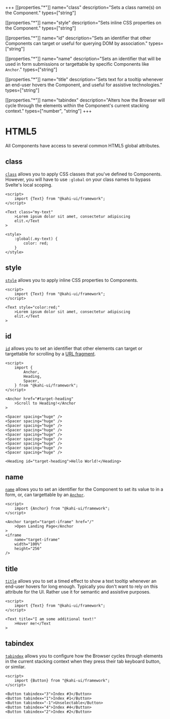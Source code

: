 +++
[[properties."*"]]
name="class"
description="Sets a class name(s) on the Component."
types=["string"]

[[properties."*"]]
name="style"
description="Sets inline CSS properties on the Component."
types=["string"]

[[properties."*"]]
name="id"
description="Sets an identifier that other Components can target or useful for querying DOM by association."
types=["string"]

[[properties."*"]]
name="name"
description="Sets an identifier that will be used in form submissions or targettable by specific Components like <code>Anchor</code>."
types=["string"]

[[properties."*"]]
name="title"
description="Sets text for a tooltip whenever an end-user hovers the Component, and useful for assistive technologies."
types=["string"]

[[properties."*"]]
name="tabindex"
description="Alters how the Browser will cycle through the elements within the Component's current stacking context."
types=["number", "string"]
+++

# HTML5

All Components have access to several common HTML5 global attributes.

## class

[`class`](https://developer.mozilla.org/en-US/docs/Web/HTML/Global_attributes/class) allows you to apply CSS classes that you've defined to Components. However, you will have to use `:global` on your class names to bypass Svelte's local scoping.

```svelte repl HTML5 class
<script>
    import {Text} from "@kahi-ui/framework";
</script>

<Text class="my-text"
    >Lorem ipsum dolor sit amet, consectetur adipiscing
    elit.</Text
>

<style>
    :global(.my-text) {
        color: red;
    }
</style>
```

## style

[`style`](https://developer.mozilla.org/en-US/docs/Web/HTML/Global_attributes/style) allows you to apply inline CSS properties to Components.

```svelte repl HTML5 style
<script>
    import {Text} from "@kahi-ui/framework";
</script>

<Text style="color:red;"
    >Lorem ipsum dolor sit amet, consectetur adipiscing
    elit.</Text
>
```

## id

[`id`](https://developer.mozilla.org/en-US/docs/Web/HTML/Global_attributes/id) allows you to set an identifier that other elements can target or targettable for scrolling by a [URL fragment](https://developer.mozilla.org/en-US/docs/Web/API/URL/hash).

```svelte repl HTML5 id
<script>
    import {
        Anchor,
        Heading,
        Spacer,
    } from "@kahi-ui/framework";
</script>

<Anchor href="#target-heading"
    >Scroll to Heading!</Anchor
>

<Spacer spacing="huge" />
<Spacer spacing="huge" />
<Spacer spacing="huge" />
<Spacer spacing="huge" />
<Spacer spacing="huge" />
<Spacer spacing="huge" />
<Spacer spacing="huge" />
<Spacer spacing="huge" />
<Spacer spacing="huge" />

<Heading id="target-heading">Hello World!</Heading>
```

## name

[`name`](https://developer.mozilla.org/en-US/docs/Web/HTML/Global_attributes/name) allows you to set an identifier for the Component to set its value to in a form, or, can targettable by an [`Anchor`](../navigation/anchor.md).

```svelte repl HTML5 name
<script>
    import {Anchor} from "@kahi-ui/framework";
</script>

<Anchor target="target-iframe" href="/"
    >Open Landing Page</Anchor
>
<iframe
    name="target-iframe"
    width="100%"
    height="256"
/>
```

## title

[`title`](https://developer.mozilla.org/en-US/docs/Web/HTML/Global_attributes/title) allows you to set a timed effect to show a text tooltip whenever an end-user hovers for long enough. Typically you don't want to rely on this attribute for the UI. Rather use it for semantic and assistive purposes.

```svelte repl HTML5 title
<script>
    import {Text} from "@kahi-ui/framework";
</script>

<Text title="I am some additional text!"
    >Hover me!</Text
>
```

## tabindex

[`tabindex`](https://developer.mozilla.org/en-US/docs/Web/HTML/Global_attributes/tabindex) allows you to configure how the Browser cycles through elements in the current stacking context when they press their tab keyboard button, or similar.

```svelte repl HTML5 tabindex
<script>
    import {Button} from "@kahi-ui/framework";
</script>

<Button tabindex="3">Index #3</Button>
<Button tabindex="1">Index #1</Button>
<Button tabindex="-1">Unselectable</Button>
<Button tabindex="4">Index #4</Button>
<Button tabindex="2">Index #2</Button>
```
